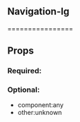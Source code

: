 
## Navigation-lg
================
## Props


### Required:

### Optional:
 - component:any
 - other:unknown